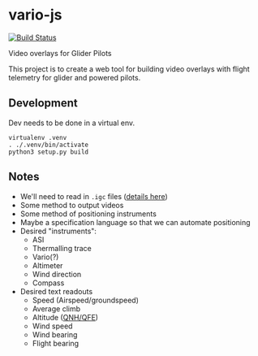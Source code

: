 # vario-js
[![Build Status](https://travis-ci.com/graymalkin/vario.svg?token=BxUAqoeAGCxjzsdvByus&branch=master)](https://travis-ci.com/graymalkin/vario)


Video overlays for Glider Pilots

This project is to create a web tool for building video overlays with flight telemetry for glider and powered pilots.

## Development

Dev needs to be done in a virtual env.

```
virtualenv .venv
. ./.venv/bin/activate
python3 setup.py build
```


## Notes

 - We'll need to read in `.igc` files ([details here](http://carrier.csi.cam.ac.uk/forsterlewis/soaring/igc_file_format/))
 - Some method to output videos
 - Some method of positioning instruments
 - Maybe a specification language so that we can automate positioning
 - Desired "instruments":
    - ASI
    - Thermalling trace
    - Vario(?)
    - Altimeter
    - Wind direction
    - Compass
 - Desired text readouts
    - Speed (Airspeed/groundspeed)
    - Average climb
    - Altitude ([QNH/QFE](https://en.wikipedia.org/wiki/Q_code#Aeronautical_Code_signals_.28QAA.E2.80.93QNZ.3B_ICAO.29))
    - Wind speed
    - Wind bearing
    - Flight bearing
    
